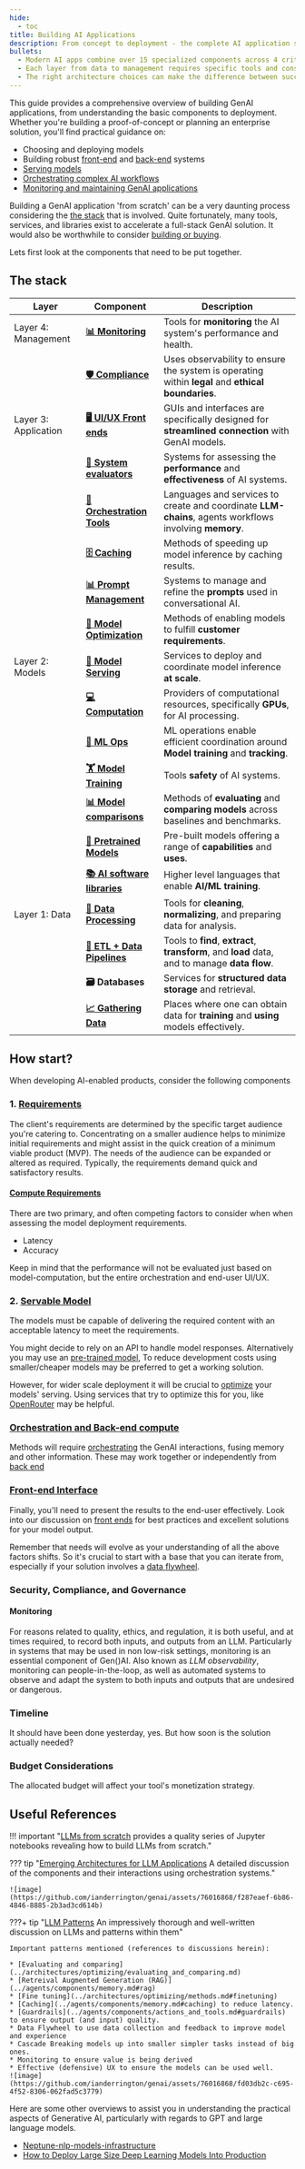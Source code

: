 ```yaml
---
hide:
  - toc
title: Building AI Applications
description: From concept to deployment - the complete AI application stack
bullets:
  - Modern AI apps combine over 15 specialized components across 4 critical layers
  - Each layer from data to management requires specific tools and considerations
  - The right architecture choices can make the difference between success and failure
---
```


This guide provides a comprehensive overview of building GenAI applications, from understanding the basic components to deployment. Whether you're building a proof-of-concept or planning an enterprise solution, you'll find practical guidance on:

- Choosing and deploying models
- Building robust [front-end](./front_end/index.md) and [back-end](./back_end/index.md) systems
- [Serving models](./back_end/llm_ops/model_serving.md)
- [Orchestrating complex AI workflows](./back_end/orchestrating.md)
- [Monitoring and maintaining GenAI applications](./security_compliance_and_governance/monitoring.md)


Building a GenAI application 'from scratch' can be a very daunting process considering the [the stack](#the-stack) that is involved. Quite fortunately, many tools, services, and libraries exist to accelerate a full-stack GenAI solution. It would also be worthwhile to consider [building or buying](../../Using/strategically/building_or_buying.md). 

Lets first look at the components that need to be put together. 

## The stack

| Layer             | Component            | Description                                                                 | 
|-------------------|----------------------|-----------------------------------------------------------------------------|
| Layer 4: Management | [**📊 Monitoring**](#monitoring-genai)        | Tools for **monitoring** the AI system's performance and health.            |
|                   | [**🛡 Compliance**](./security_compliance_and_governance/index.md)            | Uses observability to ensure the system is operating within **legal** and **ethical boundaries**. |                  
| Layer 3: Application | [**🖥 UI/UX Front ends**](./front_end/index.md)       |  GUIs and interfaces are specifically designed for **streamlined connection** with GenAI models.         |
|                   | [**📝 System evaluators**](../agents/building_agents/evaluating_and_comparing.md)            |Systems for assessing the **performance** and **effectiveness** of AI systems.      |   
|                   |  [**🧩 Orchestration Tools**](./back_end/orchestrating.md)          |  Languages and services to create and coordinate **LLM-chains**, agents workflows involving **memory**.          |
|                   | [**🗄  Caching**](./back_end/llm_ops/caching.md)              | Methods of speeding up model inference by caching results.        |
|                   | [**📊  Prompt Management**](../prompting/index.md)  |Systems to manage and refine the **prompts** used in conversational AI.          |   
|                   | [**🔧  Model Optimization**](../architectures/optimizing/index.md) | Methods of enabling models to fulfill **customer requirements**. |              
| Layer 2: Models   | [**🚀  Model Serving**](./back_end/llm_ops/model_serving.md) | Services to deploy and coordinate model inference **at scale**.   | 
|                   | [**💻 Computation**](./back_end/computation.md)          | Providers of computational resources, specifically **GPUs**, for AI processing.  |              
|                   |[**🔄 ML Ops**](./back_end/llm_ops/index.md)    | ML operations enable efficient coordination around **Model training** and **tracking**. | 
|                   | [**🏋️ Model Training**](../architectures/training/index.md)          | Tools **safety** of AI systems.            |
|                   | [**📊 Model comparisons**](../architectures/optimizing/evaluating_and_comparing.md)|  Methods of **evaluating** and **comparing models** across baselines and benchmarks.| 
|                   | [**🧠 Pretrained Models**](./back_end/pre_trained_models.md)   | Pre-built models offering a range of **capabilities** and **uses**.                  |        
|                   | [**📚 AI software libraries**](#ai-software-libraries)   | Higher level languages that enable **AI/ML training**.                 | 
| Layer 1: Data     | [**🧼 Data Processing**](../data/preparation/index.md)  | Tools for **cleaning**, **normalizing**, and preparing data for analysis.            |   |
|                   | [**🔄 ETL + Data Pipelines**](../data/preparation/index.md#etl-pipelines) | Tools to **find**, **extract**, **transform**, and **load** data, and to manage **data flow**.    |
|                   | **🗃 Databases**        | Services for **structured data storage** and retrieval. |            |
|                   | [**📈 Gathering Data**](../data/gathering/index.md)  | Places where one can obtain data for **training** and **using** models effectively. |



## How start?

When developing AI-enabled products, consider the following components

### 1. [Requirements](#requirements)

The client's requirements are determined by the specific target audience you're catering to. Concentrating on a smaller audience helps to minimize initial requirements and might assist in the quick creation of a minimum viable product (MVP). The needs of the audience can be expanded or altered as required. Typically, the requirements demand quick and satisfactory results.

#### [Compute Requirements](#compute-needs)

There are two primary, and often competing factors to consider when when assessing the model deployment requirements.

- Latency
- Accuracy

Keep in mind that the performance will not be evaluated just based on model-computation, but the entire orchestration and end-user UI/UX. 


### 2. [Servable Model](#servable-model)

The models must be capable of delivering the required content with an acceptable latency to meet the requirements. 

You might decide to rely on an API to handle model responses. Alternatively you may use an [pre-trained model](back_end/pre_trained_models.md), 
To reduce development costs using smaller/cheaper models may be preferred to get a working solution. 

However, for wider scale deployment it will be crucial to [optimize](../../Understanding/architectures/optimizing/index.md) your models' serving. Using services that try to optimize this for you, like [OpenRouter](https://openrouter.ai/) may be helpful.

### [Orchestration and Back-end compute](#compute-back-end)

Methods will require [orchestrating](./back_end/orchestrating.md) the GenAI interactions, fusing memory and other information. These may work together or independently from [back end](./back_end/index.md) 

### [Front-end Interface](./front_end/index.md)

Finally, you'll need to present the results to the end-user effectively. Look into our discussion on [front ends](./front_end/index.md) for best practices and excellent solutions for your model output.

Remember that needs will evolve as your understanding of all the above factors shifts. So it's crucial to start with a base that you can iterate from, especially if your solution involves a [data flywheel](https://brightdata.com/blog/brightdata-in-practice/using-data-flywheel-to-scale-your-business).



### Security, Compliance, and Governance



#### Monitoring
For reasons related to quality, ethics, and regulation, it is both useful, and at times required, to record both inputs, and outputs from an LLM. Particularly in systems that may be used in non low-risk settings, monitoring is an essential component of Gen()AI.  Also known as _LLM observability_, monitoring can people-in-the-loop, as well as automated systems to observe and adapt the system to both inputs and outputs that are undesired or dangerous.



### Timeline 

It should have been done yesterday, yes. But how soon is the solution actually needed? 

### Budget Considerations

The allocated budget will affect your tool's monetization strategy. 


## Useful References

!!! important "[LLMs from scratch](https://github.com/rasbt/LLMs-from-scratch) provides a quality series of Jupyter notebooks revealing how to build LLMs from scratch."


??? tip "[Emerging Architectures for LLM Applications](https://a16z.com/emerging-architectures-for-llm-applications/) A detailed discussion of the components and their interactions using orchestration systems."

    ![image](https://github.com/ianderrington/genai/assets/76016868/f287eaef-6b86-4846-8885-2b3ad3cd614b) 


???+ tip "[LLM Patterns](https://eugeneyan.com/writing/llm-patterns/) An impressively thorough and well-written discussion on LLMs and patterns within them"

    Important patterns mentioned (references to discussions herein):    
    
    * [Evaluating and comparing](../architectures/optimizing/evaluating_and_comparing.md)
    * [Retreival Augmented Generation (RAG)](../agents/components/memory.md#rag)
    * [Fine tuning](../architectures/optimizing/methods.md#finetuning)
    * [Caching](../agents/components/memory.md#caching) to reduce latency.
    * [Guardrails](../agents/components/actions_and_tools.md#guardrails) to ensure output (and input) quality.
    * Data Flywheel to use data collection and feedback to improve model and experience
    * Cascade Breaking models up into smaller simpler tasks instead of big ones.
    * Monitoring to ensure value is being derived
    * Effective (defensive) UX to ensure the models can be used well.
    ![image](https://github.com/ianderrington/genai/assets/76016868/fd03db2c-c695-4f52-8306-062fad5c3779)
    
Here are some other overviews to assist you in understanding the practical aspects of Generative AI, particularly with regards to GPT and large language models.

- [Neptune-nlp-models-infrastructure](https://neptune.ai/blog/nlp-models-infrastructure-cost-optimization#:~:text=Use%20a%20lightweight%20deployment%20framework,serve%20predictions%20over%20a%20network.)
- [How to Deploy Large Size Deep Learning Models Into Production](https://towardsdatascience.com/how-to-deploy-large-size-deep-learning-models-into-production-66b851d17f33)

